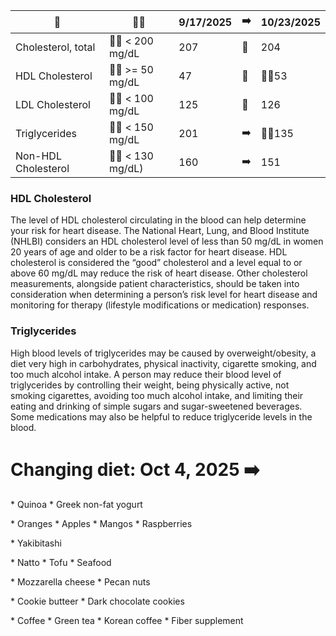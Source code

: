
🌟 | 👍🏻 | 9/17/2025  | ➡️ |10/23/2025
-- | -- | -- | -- | --
Cholesterol, total | 👍🏻 < 200 mg/dL | 207  | 🔽 | 204
HDL Cholesterol | 👍🏻 >= 50 mg/dL | 47 | 🔼 | 👍🏻53
LDL Cholesterol | 👍🏻 < 100 mg/dL | 125 | 🔼 | 126
Triglycerides | 👍🏻 < 150 mg/dL | 201 | ➡️ | 👍🏻135
Non-HDL Cholesterol | 👍🏻 < 130 mg/dL) | 160 | ➡️ | 151

<h3>HDL Cholesterol</h3>
The level of HDL cholesterol circulating in the blood can help determine your risk for heart disease. The National Heart, Lung, and Blood Institute (NHLBI) considers an HDL cholesterol level of less than 50 mg/dL in women 20 years of age and older to be a risk factor for heart disease. HDL cholesterol is considered the “good” cholesterol and a level equal to or above 60 mg/dL may reduce the risk of heart disease. Other cholesterol measurements, alongside patient characteristics, should be taken into consideration when determining a person’s risk level for heart disease and monitoring for therapy (lifestyle modifications or medication) responses.

<h3>Triglycerides</h3>
High blood levels of triglycerides may be caused by overweight/obesity, a diet very high in carbohydrates, physical inactivity, cigarette smoking, and too much alcohol intake. A person may reduce their blood level of triglycerides by controlling their weight, being physically active, not smoking cigarettes, avoiding too much alcohol intake, and limiting their eating and drinking of simple sugars and sugar-sweetened beverages. Some medications may also be helpful to reduce triglyceride levels in the blood.

<h1>Changing diet: Oct 4, 2025 ➡️</h1>

<p>
* Quinoa
* Greek non-fat yogurt
</p>

<p>
* Oranges
* Apples
* Mangos
* Raspberries
</p>

<p>
* Yakibitashi
</p>

<p>
* Natto
* Tofu
* Seafood
</p>

<p>
* Mozzarella cheese
* Pecan nuts
</p>

<p>
* Cookie butteer
* Dark chocolate cookies
</p>

<p>
* Coffee
* Green tea
* Korean coffee
* Fiber supplement
</p>
